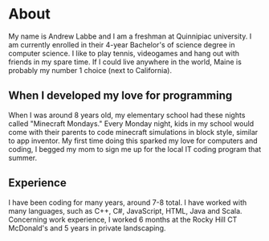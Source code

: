 # About
My name is Andrew Labbe and I am a freshman at Quinnipiac university. I am currently enrolled in their 4-year Bachelor's of science degree in computer science. I like to play tennis, videogames and hang out with friends in my spare time. If I could live anywhere in the world, Maine is probably my number 1 choice (next to California).

## When I developed my love for programming
When I was around 8 years old, my elementary school had these nights called "Minecraft Mondays." Every Monday night, kids in my school would come with their parents to code minecraft simulations in block style, similar to app inventor. My first time doing this sparked my love for computers and coding, I begged my mom to sign me up for the local IT coding program that summer.

## Experience
I have been coding for many years, around 7-8 total. I have worked with many languages, such as C++, C#, JavaScript, HTML, Java and Scala. Concerning work experience, I worked 6 months at the Rocky Hill CT McDonald's and 5 years in private landscaping. 
